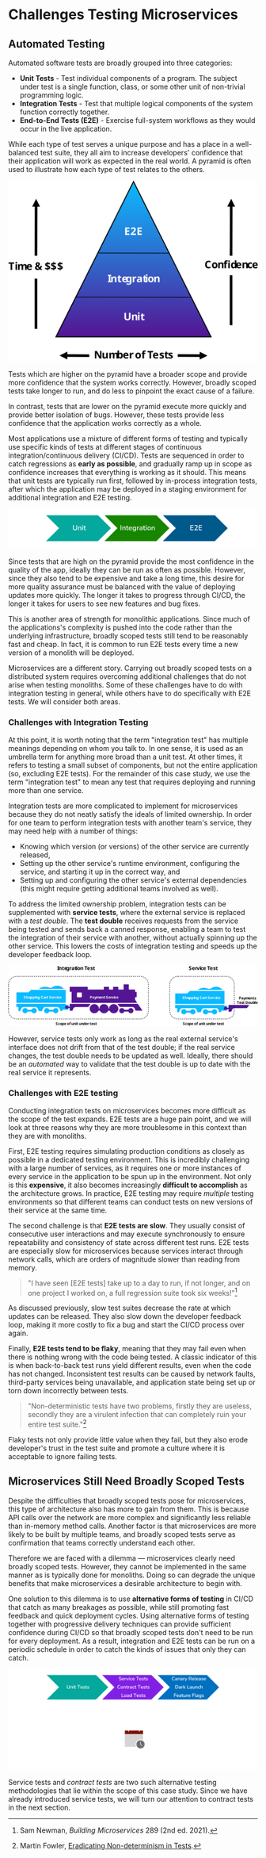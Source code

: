 # Challenges Testing Microservices

## Automated Testing

Automated software tests are broadly grouped into three categories:

- **Unit Tests** - Test individual components of a program.
  The subject under test is a single function, class, or some other unit of non-trivial programming logic.
- **Integration Tests** - Test that multiple logical components of the system function correctly together.
- **End-to-End Tests (E2E)** - Exercise full-system workflows as they would occur in the live application.

While each type of test serves a unique purpose and has a place in a well-balanced test suite, they all aim to increase developers' confidence that their application will work as expected in the real world.
A pyramid is often used to illustrate how each type of test relates to the others.

![Testing pyramid](../../assets/testing_pyramid.svg)

Tests which are higher on the pyramid have a broader scope and provide more confidence that the system works correctly.
However, broadly scoped tests take longer to run, and do less to pinpoint the exact cause of a failure.

In contrast, tests that are lower on the pyramid execute more quickly and provide better isolation of bugs.
However, these tests provide less confidence that the application works correctly as a whole.

Most applications use a mixture of different forms of testing and typically use specific kinds of tests at different stages of continuous integration/continuous delivery (CI/CD).
Tests are sequenced in order to catch regressions as **early as possible**, and gradually ramp up in scope as confidence increases that everything is working as it should.
This means that unit tests are typically run first, followed by in-process integration tests, after which the application may be deployed in a staging environment for additional integration and E2E testing.

![monolith CI/CD](../../assets/monolith_cicd_2.png)

Since tests that are high on the pyramid provide the most confidence in the quality of the app, ideally they can be run as often as possible.
However, since they also tend to be expensive and take a long time, this desire for more quality assurance must be balanced with the value of deploying updates more quickly.
The longer it takes to progress through CI/CD, the longer it takes for users to see new features and bug fixes.

This is another area of strength for monolithic applications.
Since much of the applications's complexity is pushed into the code rather than the underlying infrastructure, broadly scoped tests still tend to be reasonably fast and cheap.
In fact, it is common to run E2E tests every time a new version of a monolith will be deployed.

Microservices are a different story.
Carrying out broadly scoped tests on a distributed system requires overcoming additional challenges that do not arise when testing monoliths.
Some of these challenges have to do with integration testing in general, while others have to do specifically with E2E tests.
We will consider both areas.

### Challenges with Integration Testing

At this point, it is worth noting that the term "integration test" has multiple meanings depending on whom you talk to.
In one sense, it is used as an umbrella term for anything more broad than a unit test.
At other times, it refers to testing a small subset of components, but not the entire application (so, excluding E2E tests).
For the remainder of this case study, we use the term "integration test" to mean any test that requires deploying and running more than one service.

Integration tests are more complicated to implement for microservices because they do not neatly satisfy the ideals of limited ownership. In order for one team to perform integration tests with another team's service, they may need help with a number of things:

- Knowing which version (or versions) of the other service are currently released,
- Setting up the other service's runtime environment, configuring the service, and starting it up in the correct way, and
- Setting up and configuring the other service's external dependencies (this might require getting additional teams involved as well).

To address the limited ownership problem, integration tests can be supplemented with **service tests**, where the external service is replaced with a *test double*.
The **test double** receives requests from the service being tested and sends back a canned response, enabling a team to test the integration of their service with another, without actually spinning up the other service.
This lowers the costs of integration testing and speeds up the developer feedback loop.

![Integration test vs service test](../../assets/trains_1.svg)

However, service tests only work as long as the real external service's interface does not drift from that of the test double; if the real service changes, the test double needs to be updated as well.
Ideally, there should be an *automated* way to validate that the test double is up to date with the real service it represents.

### Challenges with E2E testing

Conducting integration tests on microservices becomes more difficult as the scope of the test expands. E2E tests are a huge pain point, and we will look at three reasons why they are more troublesome in this context than they are with monoliths.

First, E2E testing requires simulating production conditions as closely as possible in a dedicated testing environment.
This is incredibly challenging with a large number of services, as it requires one or more instances of every service in the application to be spun up in the environment.
Not only is this **expensive**, it also becomes increasingly **difficult to accomplish** as the architecture grows.
In practice, E2E testing may require *multiple* testing environments so that different teams can conduct tests on new versions of their service at the same time.

The second challenge is that **E2E tests are slow**.
They usually consist of consecutive user interactions and may execute synchronously to ensure repeatability and consistency of state across different test runs.
E2E tests are especially slow for microservices because services interact through network calls, which are orders of magnitude slower than reading from memory.

> "I have seen \[E2E tests\] take up to a day to run, if not longer, and on one project I worked on, a full regression suite took six weeks!"[^1]

As discussed previously, slow test suites decrease the rate at which updates can be released.
They also slow down the developer feedback loop, making it more costly to fix a bug and start the CI/CD process over again.

Finally, **E2E tests tend to be flaky**, meaning that they may fail even when there is nothing wrong with the code being tested.
A classic indicator of this is when back-to-back test runs yield different results, even when the code has not changed.
Inconsistent test results can be caused by network faults, third-party services being unavailable, and application state being set up or torn down incorrectly between tests.

> "Non-deterministic tests have two problems, firstly they are useless, secondly they are a virulent infection that can completely ruin your entire test suite."[^2]

Flaky tests not only provide little value when they fail, but they also erode developer's trust in the test suite and promote a culture where it is acceptable to ignore failing tests.

## Microservices Still Need Broadly Scoped Tests

Despite the difficulties that broadly scoped tests pose for microservices, this type of architecture also has more to gain from them.
This is because API calls over the network are more complex and significantly less reliable than in-memory method calls.
Another factor is that microservices are more likely to be built by multiple teams, and broadly scoped tests serve as confirmation that teams correctly understand each other.

Therefore we are faced with a dilemma — microservices clearly need broadly scoped tests.
However, they cannot be implemented in the same manner as is typically done for monoliths.
Doing so can degrade the unique benefits that make microservices a desirable architecture to begin with.

One solution to this dilemma is to use **alternative forms of testing** in CI/CD that catch as many breakages as possible, while still promoting fast feedback and quick deployment cycles.
Using alternative forms of testing together with progressive delivery techniques can provide sufficient confidence during CI/CD so that broadly scoped tests don't need to be run for every deployment.
As a result, integration and E2E tests can be run on a periodic schedule in order to catch the kinds of issues that only they can catch.

![microservices CI/CD](../../assets/microservices_cicd_3.png)

Service tests and *contract tests* are two such alternative testing methodologies that lie within the scope of this case study. Since we have already introduced service tests, we will turn our attention to contract tests in the next section.

[^1]: Sam Newman, *Building Microservices* 289 (2nd ed. 2021).
[^2]: Martin Fowler, [Eradicating Non-determinism in Tests](https://martinfowler.com/articles/nonDeterminism.html).
